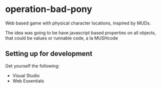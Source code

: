 # operation-bad-pony
Web based game with physical character locations, inspired by MUDs.

The idea was going to be have javascript based properties on all objects, that could be values or runnable code, a la MUSHcode

## Setting up for development
Get yourself the following:
* Visual Studio
* Web Essentials
